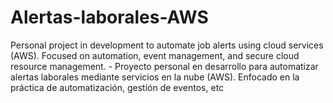 # Alertas-laborales-AWS
Personal project in development to automate job alerts using cloud services (AWS). Focused on automation, event management, and secure cloud resource management. - Proyecto personal en desarrollo para automatizar alertas laborales mediante servicios en la nube (AWS). Enfocado en la práctica de automatización, gestión de eventos, etc
